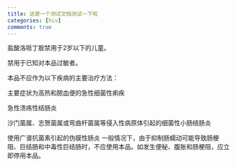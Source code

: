 ```yaml
---
title: 这是一个测试文档测试一下啦
categories: [hiv]
comments: true
---
```


盐酸洛哌丁胺禁用于2岁以下的儿童。

禁用于已知对本品过敏者。

本品不应作为以下疾病的主要治疗方法：

主要症状为高热和脓血便的急性细菌性痢疾

急性溃疡性结肠炎

沙门菌属、志贺菌属或弯曲杆菌属等侵入性病原体引起的细菌性小肠结肠炎

使用广谱抗菌素引起的伪膜性肠炎
一般情况下，由于抑制肠蠕动可能导致肠梗阻、巨结肠和中毒性巨结肠时，不应使用本品。如发生便秘、腹胀和肠梗阻，应立即停用本品。
